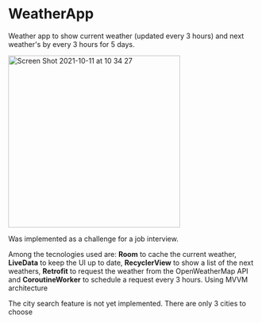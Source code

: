 # WeatherApp
Weather app to show current weather (updated every 3 hours) and next weather's by every 3 hours for 5 days.

<img width="346" alt="Screen Shot 2021-10-11 at 10 34 27" src="https://user-images.githubusercontent.com/18215320/136808789-241cd7e8-e988-4ea4-8972-b602c2728bb4.png">

Was implemented as a challenge for a job interview.

Among the tecnologies used are: **Room** to cache the current weather, **LiveData** to keep the UI up to date, **RecyclerView** to show a list of the next weathers, **Retrofit** to request the weather from the OpenWeatherMap API and **CoroutineWorker** to schedule a request every 3 hours.
Using MVVM architecture

The city search feature is not yet implemented. There are only 3 cities to choose
